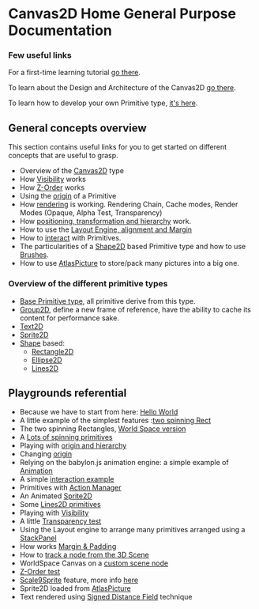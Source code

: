 # Canvas2D Home General Purpose Documentation


### Few useful links

For a first-time learning tutorial [go there](http://doc.babylonjs.com/tutorials/Using_the_Canvas2D).

To learn about the Design and Architecture of the Canvas2D [go there](http://doc.babylonjs.com/overviews/Canvas2D_Overview_Architecture).


To learn how to develop your own Primitive type, [it's here](http://doc.babylonjs.com/tutorials/How_to_create_your_own_Canvas2D_primitive).

## General concepts overview

This section contains useful links for you to get started on different concepts that are useful to grasp.

 - Overview of the [Canvas2D](http://doc.babylonjs.com/overviews/Canvas2D_Canvas2D_Type) type
 - How [Visibility](http://doc.babylonjs.com/overviews/Canvas2D_Visibility) works
 - How [Z-Order](http://doc.babylonjs.com/overviews/Canvas2D_ZOrder) works
 - Using the [origin](http://doc.babylonjs.com/overviews/Canvas2D_Origin) of a Primitive
 - How [rendering](http://doc.babylonjs.com/overviews/Rendering) is working. Rendering Chain, Cache modes, Render Modes (Opaque, Alpha Test, Transparency)
 - How [positioning, transformation and hierarchy](http://doc.babylonjs.com/overviews/Canvas2D_PosTransHierarchy) work.
 - How to use the [Layout Engine, alignment and Margin](http://doc.babylonjs.com/overviews/Canvas2D_Prim_Positioning)
 - How to [interact](http://doc.babylonjs.com/overviews/Canvas2D_Interaction) with Primitives.
 - The particularities of a [Shape2D](http://doc.babylonjs.com/overviews/Canvas2D_Shape2D) based Primitive type and how to use [Brushes](http://doc.babylonjs.com/overviews/Canvas2D_Brushes).
 - How to use [AtlasPicture](http://doc.babylonjs.com/overviews/Canvas2D_AtlasPicture) to store/pack many pictures into a big one.

### Overview of the different primitive types

 - [Base Primitive type](http://doc.babylonjs.com/overviews/Canvas2D_Prim2DBase), all primitive derive from this type.
 - [Group2D](http://doc.babylonjs.com/overviews/Canvas2D_Group2D), define a new frame of reference, have the ability to cache its content for performance sake.
 - [Text2D](http://doc.babylonjs.com/overviews/Canvas2D_Text2D)
 - [Sprite2D](http://doc.babylonjs.com/overviews/Canvas2D_Sprite2D)
 - [Shape](http://doc.babylonjs.com/overviews/Canvas2D_Shape2D) based:
   - [Rectangle2D](http://doc.babylonjs.com/overviews/Canvas2D_Rectangle2D)
   - [Ellipse2D](http://doc.babylonjs.com/overviews/Canvas2D_Ellipse2D)
   - [Lines2D](http://doc.babylonjs.com/overviews/Canvas2D_Lines2D)

## Playgrounds referential

 - Because we have to start from here: [Hello World](http://babylonjs-playground.com/#2AVSFH#35)
 - A little example of the simplest features :[two spinning Rect](http://babylonjs-playground.com/#272WI1#6) 
 - The two spinning Rectangles, [World Space version](http://babylonjs-playground.com/#1BKDEO#22)
 - A [Lots of spinning primitives](http://babylonjs-playground.com/#OWCCR#8)
 - Playing with [origin and hierarchy](http://babylonjs-playground.com/#DEFP2#3)
 - Changing [origin](http://babylonjs-playground.com/#DIF54#2)
 - Relying on the babylon.js animation engine: a simple example of [Animation](http://babylonjs-playground.com/#FFTQL#3)
 - A simple [interaction example](http://babylonjs-playground.com/#UVDG0#67)
 - Primitives with [Action Manager](http://babylonjs-playground.com/#1ONKPJ#5)
 - An Animated [Sprite2D](http://babylonjs-playground.com/#20MSFF#16)
 - Some [Lines2D primitives](http://babylonjs-playground.com/#15C96V#5)
 - Playing with [Visibility](http://babylonjs-playground.com/#BDQQX#2)
 - A little [Transparency test](http://babylonjs-playground.com/#7DXYF#1)
 - Using the Layout engine to arrange many primitives arranged using a [StackPanel](http://babylonjs-playground.com/#CMZLC#7)
 - How works [Margin & Padding](http://babylonjs-playground.com/#2DD9TG#3)
 - How to [track a node from the 3D Scene](http://babylonjs-playground.com/#1N9RJY#5) 
 - WorldSpace Canvas on a [custom scene node](http://babylonjs-playground.com/#EPFQG#4)
 - [Z-Order test](http://babylonjs-playground.com/#1S2MDR#2)
 - [Scale9Sprite](http://babylonjs-playground.azurewebsites.net/#8F4D1#1) feature, more info [here](http://doc.babylonjs.com/overviews/Canvas2D_Sprite2D)
 - Sprite2D loaded from [AtlasPicture](http://babylonjs-playground.azurewebsites.net/#C1BYN#1)
 - Text rendered using [Signed Distance Field](http://babylonjs-playground.com/#143CL7#1) technique